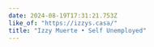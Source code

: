 ```yaml
---
date: 2024-08-19T17:31:21.753Z
like_of: "https://izzys.casa/"
title: "Izzy Muerte • Self Unemployed"
---
```

